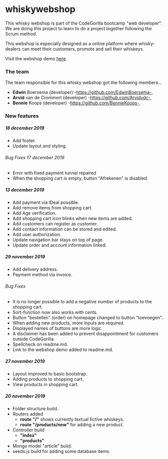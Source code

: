# whiskywebshop

This whisky webshop is part of the CodeGorilla bootcamp "web developer".
We are doing this project to learn to do a project together following the Scrum method.

This webshop is especially designed as a online platform where whisky-dealers can meet their customers, promote and sell their whiskeys.

Visit the webshop demo [here](https://shielded-headland-22223.herokuapp.com/).

### The team
The team responsible for this whisky webshop got the following members...
* __Edwin__ Boersema (developer) -https://github.com/EdwinBoersema-,
* __Arvid__ van de Crommert (developer) -https://github.com/Arvidvdc-,
* __Bennie__ Koops (developer) -https://github.com/BennieKoops-.

### New features
##### 18 december 2019
* Add footer.
* Update layout and styling.

###### Bug Fixes 17 december 2019
* Error with fixed payment tunnel repaired
* When the shopping cart is empty, button "Afrekenen" is disabled.

##### 13 december 2019
* Add payment via IDeal possible.
* Add remove items from shopping cart.
* Add Age verification.
* Add shopping cart icon blinks when new items are added.
* Add customers can register as customer.
* Add contact information can be stored and edited.
* Add user authorization.
* Update navigation bar stays on top of page.
* Update order and account information linked.

##### 29 november 2019
* Add delivery address.
* Payment method via invoice.

###### Bug Fixes
* It is no longer possible to add a negative number of products to the shopping cart.
* Sort-function now also works with cents.
* Button "bestellen" (order) on homepage changed to button "toevoegen".
* When adding new products, more inputs are required.
* Displayed names of buttons are more logic.
* A disclaimer has been added to prevent disappointment for customers outside CodeGorilla.
* Spellcheck on readme.md.
* Link to the webshop demo added to readme.md.

##### 27 november 2019
* Layout improved to basic bootstrap.
* Adding products to shopping cart.
* View products in shopping cart.

##### 20 november 2019
* Folder structure build.
* Routers added
	* __route "/"__ shows currently textual fictive whiskeys.
	* __route "/products/new"__ for adding a new product.
* Controller build
	* __"index"__
	* __"products"__
* Mongo model "article" build.
* seeds.js build for adding some database items.
